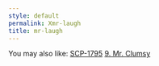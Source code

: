 ```yaml
---
style: default
permalink: Xmr-laugh
title: mr-laugh
---
```

You may also like:
[SCP-1795](http://scp-wiki.net/scp-1795)
[9. Mr. Clumsy](http://scp-wiki.net/9-mr-clumsy)